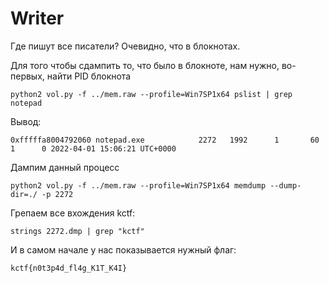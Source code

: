 # Writer

Где пишут все писатели? Очевидно, что в блокнотах.

Для того чтобы сдампить то, что было в блокноте, нам нужно, во-первых, найти PID блокнота

```
python2 vol.py -f ../mem.raw --profile=Win7SP1x64 pslist | grep notepad
```

Вывод:
```
0xfffffa8004792060 notepad.exe            2272   1992      1       60      1      0 2022-04-01 15:06:21 UTC+0000
```

Дампим данный процесс

```
python2 vol.py -f ../mem.raw --profile=Win7SP1x64 memdump --dump-dir=./ -p 2272
```

Грепаем все вхождения kctf:
```
strings 2272.dmp | grep "kctf"
```

И в самом начале у нас показывается нужный флаг:

```
kctf{n0t3p4d_fl4g_K1T_K4I}
```
